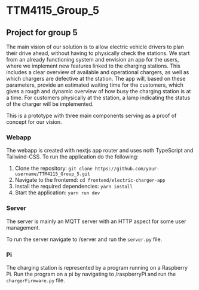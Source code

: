 # TTM4115_Group_5
## Project for group 5

The main vision of our solution is to allow electric vehicle drivers to plan their drive ahead, without having to physically check the stations. We start from an already functioning system and envision an app for the users, where we implement new features linked to the charging stations. This includes a clear overview of available and operational chargers, as well as which chargers are defective at the station. The app will, based on these parameters, provide an estimated waiting time for the customers, which gives a rough and dynamic overview of how busy the charging station is at a time. For customers physically at the station, a lamp indicating the status of the charger will be implemented.

This is a prototype with three main components serving as a proof of concept for our vision.

### Webapp

The webapp is created with nextjs app router and uses noth TypeScript and Tailwind-CSS. To run the application do the following:

1. Clone the repository: ``git clone https://github.com/your-username/TTM4115_Group_5.git``
2. Navigate to the frontemd: ``cd frontend/electric-charger-app``
3. Install the required dependencies: ``yarn install``
4. Start the application: ``yarn run dev``

### Server

The server is mainly an MQTT server with an HTTP aspect for some user management.

To run the server navigate to /server and run the ``server.py`` file.

### Pi

The charging station is represented by a program running on a Raspberry Pi. Run the program on a pi by navigating to /raspberryPi and run the ``chargerFirmware.py`` file.
